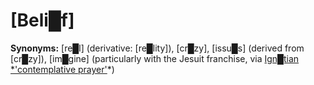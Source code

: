 # **[Beli█f]**

**Synonyms:** [re█l] (derivative: [re█lity]), [cr█zy], [issu█s] (derived from [cr█zy]), [im█gine] (particularly with the Jesuit franchise, via [Ign█tian *'contemplative prayer'](https://www.ignatianspirituality.com/ignatian-prayer/the-spiritual-exercises/ignatian-contemplation-imaginative-prayer/)*)